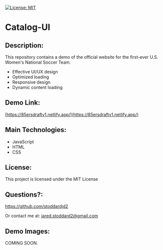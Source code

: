 [![License: MIT](https://img.shields.io/badge/License-MIT-yellow.svg)](https://opensource.org/licenses/MIT)

# Catalog-UI
## Description: 
This repository contains a demo of the official website for the first-ever U.S. Women's National Soccer Team.
- Effective UI/UX design
- Optimized loading
- Responsive design
- Dynamic content loading

## Demo Link:
[https://85ersdraftv1.netlify.app/](https://85ersdraftv1.netlify.app/)
## Main Technologies:
- JavaScript
- HTML
- CSS

## License: 
This project is licensed under the MIT License 
## Questions?: 
https://github.com/stoddardjd2

Or contact me at: jared.stoddard2@gmail.com

## Demo Images:
COMING SOON.
